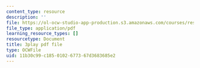 ```yaml
---
content_type: resource
description: ''
file: https://ol-ocw-studio-app-production.s3.amazonaws.com/courses/res-18-009-learn-differential-equations-up-close-with-gilbert-strang-and-cleve-moler-fall-2015/11b30c99c1850102677367d3683685e2_NNhVVk244ZA.pdf
file_type: application/pdf
learning_resource_types: []
resourcetype: Document
title: 3play pdf file
type: OCWFile
uid: 11b30c99-c185-0102-6773-67d3683685e2
---
```

